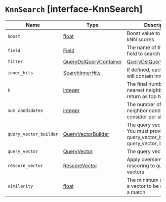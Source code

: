 # `KnnSearch` [interface-KnnSearch]

| Name | Type | Description |
| - | - | - |
| `boost` | [float](./float.md) | Boost value to apply to kNN scores |
| `field` | [Field](./Field.md) | The name of the vector field to search against |
| `filter` | [QueryDslQueryContainer](./QueryDslQueryContainer.md) | [QueryDslQueryContainer](./QueryDslQueryContainer.md)[] | Filters for the kNN search query |
| `inner_hits` | [SearchInnerHits](./SearchInnerHits.md) | If defined, each search hit will contain inner hits. |
| `k` | [integer](./integer.md) | The final number of nearest neighbors to return as top hits |
| `num_candidates` | [integer](./integer.md) | The number of nearest neighbor candidates to consider per shard |
| `query_vector_builder` | [QueryVectorBuilder](./QueryVectorBuilder.md) | The query vector builder. You must provide a query_vector_builder or query_vector, but not both. |
| `query_vector` | [QueryVector](./QueryVector.md) | The query vector |
| `rescore_vector` | [RescoreVector](./RescoreVector.md) | Apply oversampling and rescoring to quantized vectors |
| `similarity` | [float](./float.md) | The minimum similarity for a vector to be considered a match |

